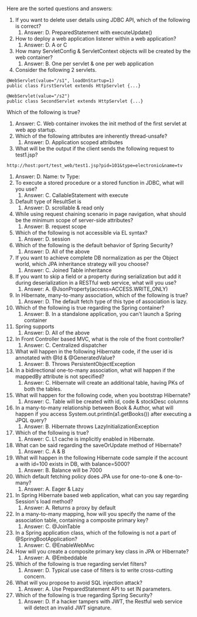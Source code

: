 Here are the sorted questions and answers:

1.  If you want to delete user details using JDBC API, which of the following is correct?
    1.  Answer: D. PreparedStatement with executeUpdate()
2.  How to deploy a web application listener within a web application?
    1.  Answer: D. A or C
3.  How many ServletConfig & ServletContext objects will be created by the web container?
    1.  Answer: B. One per servlet & one per web application
4.  Consider the following 2 servlets.

```
@WebServlet(value="/s1", loadOnStartup=1) 
public class FirstServlet extends HttpServlet {...} 

@WebServlet(value="/s2") 
public class SecondServlet extends HttpServlet {...}
```

Which of the following is true?

1.  Answer: C. Web container invokes the init method of the first servlet at web app startup.
2.  Which of the following attributes are inherently thread-unsafe?
    1.  Answer: D. Application scoped attributes
3.  What will be the output if the client sends the following request to test1.jsp?

```
http://host:port/test_web/test1.jsp?pid=101&type=electronic&name=tv
```

1.  Answer: D. Name: tv Type:
2.  To execute a stored procedure or a stored function in JDBC, what will you use?
    1.  Answer: C. CallableStatement with execute
3.  Default type of ResultSet is
    1.  Answer: D. scrollable & read only
4.  While using request chaining scenario in page navigation, what should be the minimum scope of server-side attributes?
    1.  Answer: B. request scope
5.  Which of the following is not accessible via EL syntax?
    1.  Answer: D. session
6.  Which of the following is the default behavior of Spring Security?
    1.  Answer: D. All of the above
7.  If you want to achieve complete DB normalization as per the Object world, which JPA inheritance strategy will you choose?
    1.  Answer: C. Joined Table inheritance
8.  If you want to skip a field or a property during serialization but add it during deserialization in a RESTful web service, what will you use?
    1.  Answer: A. @JsonProperty(access=ACCESS.WRITE_ONLY)
9.  In Hibernate, many-to-many association, which of the following is true?
    1.  Answer: D. The default fetch type of this type of association is lazy.
10. Which of the following is true regarding the Spring container?
    1.  Answer: B. In a standalone application, you can't launch a Spring container
11. Spring supports
    1.  Answer: D. All of the above
12. In Front Controller based MVC, what is the role of the front controller?
    1.  Answer: C. Centralized dispatcher
13. What will happen in the following Hibernate code, if the user id is annotated with @Id & @GeneratedValue?
    1.  Answer: B. Throws PersistentObjectException
14. In a bidirectional one-to-many association, what will happen if the mappedBy attribute is not specified?
    1.  Answer: C. Hibernate will create an additional table, having PKs of both the tables.
15. What will happen for the following code, when you bootstrap Hibernate?
    1.  Answer: C. Table will be created with id, code & stockDesc columns
16. In a many-to-many relationship between Book & Author, what will happen if you access System.out.println(a1.getBooks()) after executing a JPQL query?
    1.  Answer: B. Hibernate throws LazyInitializationException
17. Which of the following is true?
    1.  Answer: C. L1 cache is implicitly enabled in Hibernate.
18. What can be said regarding the saveOrUpdate method of Hibernate?
    1.  Answer: C. A & B
19. What will happen in the following Hibernate code sample if the account a with id=100 exists in DB, with balance=5000?
    1.  Answer: B. Balance will be 7000
20. Which default fetching policy does JPA use for one-to-one & one-to-many?
    1.  Answer: A. Eager & Lazy
21. In Spring Hibernate based web application, what can you say regarding Session's load method?
    1.  Answer: A. Returns a proxy by default
22. In a many-to-many mapping, how will you specify the name of the association table, containing a composite primary key?
    1.  Answer: C. @JoinTable
23. In a Spring application class, which of the following is not a part of @SpringBootApplication?
    1.  Answer: C. @EnableWebMvc
24. How will you create a composite primary key class in JPA or Hibernate?
    1.  Answer: A. @Embeddable
25. Which of the following is true regarding servlet filters?
    1.  Answer: D. Typical use case of filters is to write cross-cutting concern.
26. What will you propose to avoid SQL injection attack?
    1.  Answer: A. Use PreparedStatement API to set IN parameters.
27. Which of the following is true regarding Spring Security?
    1.  Answer: D. If a hacker tampers with JWT, the Restful web service will detect an invalid JWT signature.
